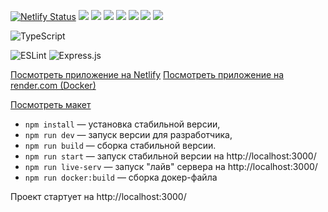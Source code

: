 [![Netlify Status](https://api.netlify.com/api/v1/badges/223a0f05-fd08-427f-ac8b-d0d9e5853f34/deploy-status)](https://app.netlify.com/sites/reliable-cupcake-b24b36/deploys)
<img src="https://img.shields.io/badge/postcss-8.4-brightgreen" />
<img src="https://img.shields.io/badge/Handlebars-4.7-blue" />
<img src="https://img.shields.io/badge/nanoId-3-pink" />
<img src="https://img.shields.io/badge/Webpack-5.7-green" />
<img src="https://img.shields.io/badge/Docker-latest-brightgreen" />
<img src="https://img.shields.io/badge/Docker-latest-brightgreen" />
<img src="https://img.shields.io/badge/Mocha-chai%2Fsinon-a38068" />

![TypeScript](https://img.shields.io/badge/typescript-%23007ACC.svg?style=for-the-badge&logo=typescript&logoColor=white)

![ESLint](https://img.shields.io/badge/ESLint-4B3263?style=for-the-badge&logo=eslint&logoColor=white)
![Express.js](https://img.shields.io/badge/express.js-%23404d59.svg?style=for-the-badge&logo=express&logoColor=%2361DAFB)

[Посмотреть приложение на Netlify](https://reliable-cupcake-b24b36.netlify.app)
[Посмотреть приложение на render.com (Docker)](https://chat-app-wsha.onrender.com)

[Посмотреть макет](https://www.figma.com/file/JIg0DmA2yfcdZ6r7SLA5CK/Chat_yandex_practicum?node-id=1%3A600&t=vXgZxdWvvPtbXowW-1)

- `npm install` — установка стабильной версии,
- `npm run dev` — запуск версии для разработчика,
- `npm run build` — сборка стабильной версии.
- `npm run start` — запуск стабильной версии на http://localhost:3000/
- `npm run live-serv` — запуск "лайв" сервера на http://localhost:3000/
- `npm run docker:build` — сборка докер-файла

Проект стартует на http://localhost:3000/
